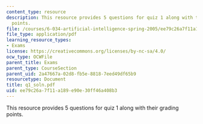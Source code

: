 ```yaml
---
content_type: resource
description: This resource provides 5 questions for quiz 1 along with their grading
  points.
file: /courses/6-034-artificial-intelligence-spring-2005/ee79c26a7f11a189e90e30ff46a408b3_q1_soln.pdf
file_type: application/pdf
learning_resource_types:
- Exams
license: https://creativecommons.org/licenses/by-nc-sa/4.0/
ocw_type: OCWFile
parent_title: Exams
parent_type: CourseSection
parent_uid: 2a47667a-02d8-fb5e-8818-7eed49df65b9
resourcetype: Document
title: q1_soln.pdf
uid: ee79c26a-7f11-a189-e90e-30ff46a408b3
---
```

This resource provides 5 questions for quiz 1 along with their grading points.